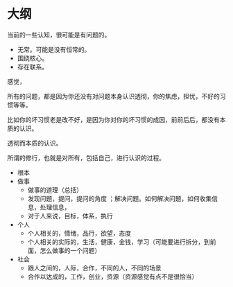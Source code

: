 # 大纲


当前的一些认知，很可能是有问题的。

- 无常。可能是没有恒常的。
- 围绕核心。
- 存在联系。




感觉，

所有的问题，都是因为你还没有对问题本身认识透彻，你的焦虑，担忧，不好的习惯等等。

比如你的坏习惯老是改不好，是因为你对你的坏习惯的成因，前前后后，都没有本质的认识。

透彻而本质的认识。

所谓的修行，也就是对所有，包括自己，进行认识的过程。






- 根本
- 做事
  - 做事的道理（总括）
  - 发现问题，提问，提问的角度 ；解决问题。如何解决问题，如何收集信息，处理信息，
  - 对于人来说，目标，体系，执行
- 个人
  - 个人相关的，情绪，品行，欲望，态度
  - 个人相关的实际的，生活，健康，金钱，学习（可能要进行拆分，到前面，怎么做事的一个问题）
- 社会
  - 跟人之间的，人际，合作，不同的人，不同的场景
  - 合作以达成的，工作，创业，资源（资源感觉有点不是很恰当）